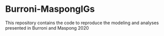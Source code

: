 # Burroni-MaspongIGs
This repository contains the code to reproduce the modeling and analyses presented in Burroni and Maspong 2020
